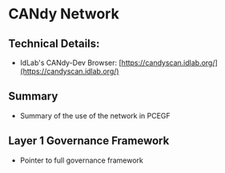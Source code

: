 # CANdy Network

## Technical Details:

* IdLab's CANdy-Dev Browser: [https://candyscan.idlab.org/](https://candyscan.idlab.org/)

## Summary

* Summary of the use of the network in PCEGF

## Layer 1 Governance Framework

* Pointer to full governance framework
